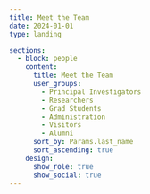 ```yaml
---
title: Meet the Team
date: 2024-01-01
type: landing

sections:
  - block: people
    content:
      title: Meet the Team
      user_groups:
        - Principal Investigators
        - Researchers
        - Grad Students
        - Administration
        - Visitors
        - Alumni
      sort_by: Params.last_name
      sort_ascending: true
    design:
      show_role: true
      show_social: true
---
```

